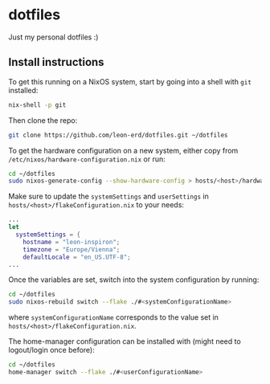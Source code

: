 # dotfiles

Just my personal dotfiles :)

## Install instructions

To get this running on a NixOS system, start by going into a shell with `git` installed:
```bash
nix-shell -p git
```

Then clone the repo:
```bash
git clone https://github.com/leon-erd/dotfiles.git ~/dotfiles
```

To get the hardware configuration on a new system, either copy from `/etc/nixos/hardware-configuration.nix` or run:
```bash
cd ~/dotfiles
sudo nixos-generate-config --show-hardware-config > hosts/<host>/hardware-configuration.nix
```

Make sure to update the `systemSettings` and `userSettings` in `hosts/<host>/flakeConfiguration.nix` to your needs:
```nix
...
let
  systemSettings = {
    hostname = "leon-inspiron";
    timezone = "Europe/Vienna";
    defaultLocale = "en_US.UTF-8";
...
```

Once the variables are set, switch into the system configuration by running:
```bash
cd ~/dotfiles
sudo nixos-rebuild switch --flake ./#<systemConfigurationName>
```
where `systemConfigurationName` corresponds to the value set in `hosts/<host>/flakeConfiguration.nix`.

The home-manager configuration can be installed with (might need to logout/login once before):
```bash
cd ~/dotfiles
home-manager switch --flake ./#<userConfigurationName>
```
